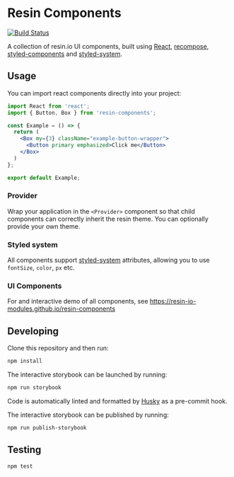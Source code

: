 # Resin Components

[![Build Status](https://travis-ci.org/resin-io-modules/resin-components.svg?branch=master)](https://travis-ci.org/resin-io-modules/resin-components)

A collection of resin.io UI components, built using [React][react], [recompose][recompose], [styled-components][styled-components] and [styled-system][styled-system].

## Usage

You can import react components directly into your project:

```jsx
import React from 'react';
import { Button, Box } from 'resin-components';

const Example = () => {
  return (
    <Box my={3} className="example-button-wrapper">
      <Button primary emphasized>Click me</Button>
    </Box>
  )
};

export default Example;
```

### Provider

Wrap your application in the `<Provider>` component so that child components can correctly inherit the resin theme. You can optionally provide your own theme.

### Styled system

All components support [styled-system][styled-system] attributes, allowing you to use `fontSize`, `color`, `px` etc.

### UI Components

For and interactive demo of all components, see https://resin-io-modules.github.io/resin-components

## Developing

Clone this repository and then run:

```sh
npm install
```

The interactive storybook can be launched by running:

```sh
npm run storybook
```

Code is automatically linted and formatted by [Husky][husky] as a pre-commit hook.

The interactive storybook can be published by running:

```sh
npm run publish-storybook
```

## Testing

```sh
npm test
```

[react]:https://reactjs.org/
[recompose]:https://github.com/acdlite/recompose
[styled-components]:https://www.styled-components.com/
[styled-system]:http://jxnblk.com/styled-system/
[husky]:https://github.com/typicode/husky